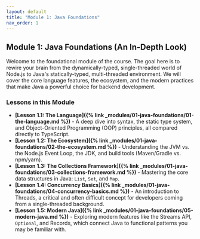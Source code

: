```yaml
---
layout: default
title: "Module 1: Java Foundations"
nav_order: 1
---
```


## Module 1: Java Foundations (An In-Depth Look)

Welcome to the foundational module of the course. The goal here is to rewire your brain from the dynamically-typed, single-threaded world of Node.js to Java's statically-typed, multi-threaded environment. We will cover the core language features, the ecosystem, and the modern practices that make Java a powerful choice for backend development.

### Lessons in this Module

- **[Lesson 1.1: The Language]({% link _modules/01-java-foundations/01-the-language.md %})** - A deep dive into syntax, the static type system, and Object-Oriented Programming (OOP) principles, all compared directly to TypeScript.
- **[Lesson 1.2: The Ecosystem]({% link _modules/01-java-foundations/02-the-ecosystem.md %})** - Understanding the JVM vs. the Node.js Event Loop, the JDK, and build tools (Maven/Gradle vs. npm/yarn).
- **[Lesson 1.3: The Collections Framework]({% link _modules/01-java-foundations/03-collections-framework.md %})** - Mastering the core data structures in Java: `List`, `Set`, and `Map`.
- **[Lesson 1.4: Concurrency Basics]({% link _modules/01-java-foundations/04-concurrency-basics.md %})** - An introduction to Threads, a critical and often difficult concept for developers coming from a single-threaded background.
- **[Lesson 1.5: Modern Java]({% link _modules/01-java-foundations/05-modern-java.md %})** - Exploring modern features like the Streams API, `Optional`, and Records, which connect Java to functional patterns you may be familiar with.
